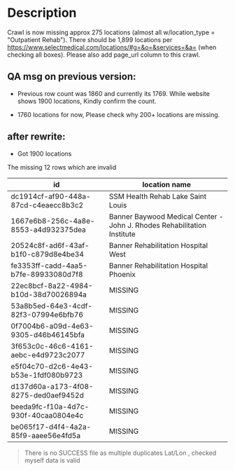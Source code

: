 # Description

Crawl is now missing approx 275 locations (almost all w/location_type = "Outpatient Rehab"). There should be 1,899 locations per https://www.selectmedical.com/locations/#g=&o=&services=&a= (when checking all boxes).
Please also add page_url column to this crawl.

## QA msg on previous version:

- Previous row count was 1860 and currently its 1769.
  While website shows 1900 locations, Kindly confirm the count.

- 1760 locations for now, Please check why 200+ locations are missing.

## after rewrite: 
- Got 1900 locations 

The missing 12 rows which are invalid

| id                                   | location name                                                           |
| ------------------------------------ | ----------------------------------------------------------------------- |
| dc1914cf-af90-448a-87cd-c4eaecc8b3c2 | SSM Health Rehab Lake Saint Louis                                       |
| 1667e6b8-256c-4a8e-8553-a4d932375dea | Banner Baywood Medical Center - John J. Rhodes Rehabilitation Institute |
| 20524c8f-ad6f-43af-b1f0-c879d8e4be34 | Banner Rehabilitation Hospital West                                     |
| fe3353ff-cadd-4aa5-b7fe-89933080d7f8 | Banner Rehabilitation Hospital Phoenix                                  |
| 22ec8bcf-8a22-4984-b10d-38d70026894a | MISSING                                                                 |
| 53a8b5ed-64e3-4cdf-82f3-07994e6bfb76 | MISSING                                                                 |
| 0f7004b6-a09d-4e63-9305-d46b46145bfa | MISSING                                                                 |
| 3f653c0c-46c6-4161-aebc-e4d9723c2077 | MISSING                                                                 |
| e5f04c70-d2c6-4e43-b53e-1fdf080b9723 | MISSING                                                                 |
| d137d60a-a173-4f08-8275-ded0aef9452d | MISSING                                                                 |
| beeda9fc-f10a-4d7c-930f-40caa0804e4c | MISSING                                                                 |
| be065f17-d4f4-4a2a-85f9-aaee56e4fd5a | MISSING                                                                 |


> There is no SUCCESS file as multiple duplicates Lat/Lon , checked myself data is valid